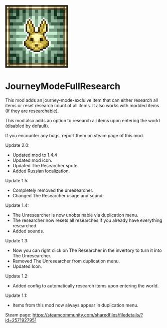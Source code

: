 <img src="https://github.com/StarMage27/JourneyModeFullResearch/blob/main/icon_workshop.png" width="200" />

# JourneyModeFullResearch

This mod adds an journey-mode-excluive item that can either research all items or reset research count of all items.
It also works with modded items (If they are researchable).

This mod also adds an option to research all items upon entering the world (disabled by default).

If you encounter any bugs, report them on steam page of this mod.

Update 2.0:
- Updated mod to 1.4.4
- Updated mod icon.
- Updated The Researcher sprite.
- Added Russian localization.

Update 1.5:
- Completely removed the unresearcher.
- Changed The Researcher usage and sound.

Update 1.4:
- The Unresearcher is now unobtainable via duplication menu.
- The researcher now resets all researches if you already have everything researched.
- Added sounds.

Update 1.3:
- Now you can right click on The Researcher in the invertory to turn it into The Unresearcher.
- Removed The Unresearcher from duplication menu.
- Updated Icon.

Update 1.2:
- Added config to automatically research items upon entering the world.

Update 1.1:
- Items from this mod now always appear in duplication menu.

Steam page: https://steamcommunity.com/sharedfiles/filedetails/?id=2571927951
